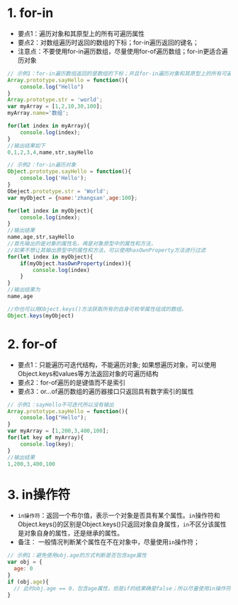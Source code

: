 # 1. for-in
+ 要点1：遍历对象和其原型上的所有可遍历属性
+ 要点2：对数组遍历时返回的数组的下标；for-in遍历返回的键名；
+ 注意点：不要使用for-in遍历数组，尽量使用for-of遍历数组；for-in更适合遍历对象
```js
// 示例1：for-in遍历数组返回的是数组的下标；并且for-in遍历对象和其原型上的所有可遍历属性
Array.prototype.sayHello = function(){
    console.log("Hello")
}
Array.prototype.str = 'world';
var myArray = [1,2,10,30,100];
myArray.name='数组';

for(let index in myArray){
    console.log(index);
}
//输出结果如下
0,1,2,3,4,name,str,sayHello
```
```js
// 示例2：for-in遍历对象
Object.prototype.sayHello = function(){
    console.log('Hello');
}
Obeject.prototype.str = 'World';
var myObject = {name:'zhangsan',age:100};

for(let index in myObject){
    console.log(index);
}
//输出结果
name,age,str,sayHello
//首先输出的是对象的属性名，再是对象原型中的属性和方法，
//如果不想让其输出原型中的属性和方法，可以使用hasOwnProperty方法进行过滤
for(let index in myObject){
    if(myObject.hasOwnProperty(index)){
        console.log(index)
    }
}
//输出结果为
name,age

//你也可以用Object.keys()方法获取所有的自身可枚举属性组成的数组。
Object.keys(myObject)
```
# 2. for-of
+ 要点1：只能遍历可迭代结构，不能遍历对象; 如果想遍历对象，可以使用Object.keys和values等方法返回对象的可遍历结构
+ 要点2：for-of遍历的是键值而不是索引
+ 要点3：or...of遍历数组的遍历器接口只返回具有数字索引的属性
```js
// 示例1：sayHello不可迭代所以没有输出
Array.prototype.sayHello = function(){
    console.log("Hello");
}
var myArray = [1,200,3,400,100];
for(let key of myArray){
    console.log(key);
}
//输出结果
1,200,3,400,100
```
# 3. in操作符
+ `in操作符`：返回一个布尔值，表示一个对象是否具有某个属性。`in`操作符和Object.keys()的区别是Object.keys()只返回对象自身属性，`in`不区分该属性是对象自身的属性，还是继承的属性。
+ 备注： 一般情况判断某个属性在不在对象中，尽量使用`in`操作符；
```js
// 示例1：避免使用obj.age的方式判断是否包含age属性
var obj = {
  age: 0
}
if (obj.age){
  // 此时obj.age == 0，包含age属性，但是if的结果确是false；所以尽量使用in操作符
}
```
